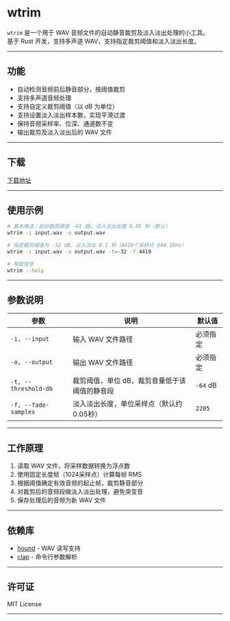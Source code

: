 # wtrim

`wtrim` 是一个用于 WAV 音频文件的自动静音裁剪及淡入淡出处理的小工具。  
基于 Rust 开发，支持多声道 WAV，支持指定裁剪阈值和淡入淡出长度。

---

## 功能

- 自动检测音频前后静音部分，按阈值裁剪  
- 支持多声道音频处理  
- 支持自定义裁剪阈值（以 dB 为单位）  
- 支持设置淡入淡出样本数，实现平滑过渡  
- 保持音频采样率、位深、通道数不变  
- 输出裁剪及淡入淡出后的 WAV 文件

---

## 下载

[下载地址](https://github.com/xmimu/wtrim/releases)

---

## 使用示例

```bash
# 基本用法：自动裁剪阈值 -64 dB，淡入淡出长度 0.05 秒（默认）
wtrim -i input.wav -o output.wav

# 指定裁剪阈值为 -32 dB，淡入淡出 0.1 秒（4410个采样点 @44.1kHz）
wtrim -i input.wav -o output.wav -t=-32 -f 4410

# 帮助信息
wtrim --help
```

---

## 参数说明

| 参数                   | 说明                       | 默认值      |
| -------------------- | ------------------------ | -------- |
| `-i, --input`        | 输入 WAV 文件路径              | 必须指定     |
| `-o, --output`       | 输出 WAV 文件路径              | 必须指定     |
| `-t, --threshold-db` | 裁剪阈值，单位 dB，裁剪音量低于该阈值的静音段 | `-64` dB |
| `-f, --fade-samples` | 淡入淡出长度，单位采样点（默认约0.05秒）   | `2205`   |

---

## 工作原理

1. 读取 WAV 文件，将采样数据转换为浮点数
2. 使用固定长度帧（1024采样点）计算每帧 RMS
3. 根据阈值确定有效音频的起止帧，裁剪静音部分
4. 对裁剪后的音频段做淡入淡出处理，避免突变音
5. 保存处理后的音频为新 WAV 文件

---

## 依赖库

* [hound](https://crates.io/crates/hound) - WAV 读写支持
* [clap](https://crates.io/crates/clap) - 命令行参数解析

---

## 许可证

MIT License

---

